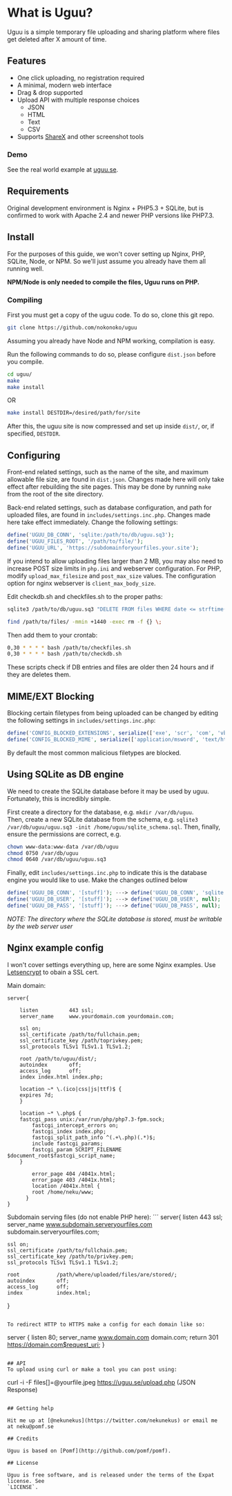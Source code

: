 # What is Uguu?

Uguu is a simple temporary file uploading and sharing platform where files get deleted after X amount of time.

## Features

- One click uploading, no registration required
- A minimal, modern web interface
- Drag & drop supported
- Upload API with multiple response choices
  - JSON
  - HTML
  - Text
  - CSV
- Supports [ShareX](https://getsharex.com/) and other screenshot tools

### Demo

See the real world example at [uguu.se](https://uguu.se).

## Requirements

Original development environment is Nginx + PHP5.3 + SQLite, but is confirmed to
work with Apache 2.4 and newer PHP versions like PHP7.3.

## Install

For the purposes of this guide, we won't cover setting up Nginx, PHP, SQLite,
Node, or NPM. So we'll just assume you already have them all running well.

**NPM/Node is only needed to compile the files, Uguu runs on PHP.**

### Compiling

First you must get a copy of the uguu code.  To do so, clone this git repo.
```bash
git clone https://github.com/nokonoko/uguu
```

Assuming you already have Node and NPM working, compilation is easy.

Run the following commands to do so, please configure `dist.json` before you compile.
```bash
cd uguu/
make
make install
```
OR
```bash
make install DESTDIR=/desired/path/for/site
```
After this, the uguu site is now compressed and set up inside `dist/`, or, if specified, `DESTDIR`.

## Configuring

Front-end related settings, such as the name of the site, and maximum allowable
file size, are found in `dist.json`.  Changes made here will
only take effect after rebuilding the site pages.  This may be done by running
`make` from the root of the site directory.

Back-end related settings, such as database configuration, and path for uploaded files, are found in `includes/settings.inc.php`.  Changes made here take effect immediately. Change the following settings:
```php
define('UGUU_DB_CONN', 'sqlite:/path/to/db/uguu.sq3');
define('UGUU_FILES_ROOT', '/path/to/file/');
define('UGUU_URL', 'https://subdomainforyourfiles.your.site');
```

If you intend to allow uploading files larger than 2 MB, you may also need to
increase POST size limits in `php.ini` and webserver configuration. For PHP,
modify `upload_max_filesize` and `post_max_size` values. The configuration
option for nginx webserver is `client_max_body_size`.

Edit checkdb.sh and checkfiles.sh to the proper paths:
```bash
sqlite3 /path/to/db/uguu.sq3 "DELETE FROM files WHERE date <= strftime('%s', datetime('now', '-1 day'));"
```
```bash
find /path/to/files/ -mmin +1440 -exec rm -f {} \;
```
Then add them to your crontab:
```bash
0,30 * * * * bash /path/to/checkfiles.sh
0,30 * * * * bash /path/to/checkdb.sh
```

These scripts check if DB entries and files are older then 24 hours and if they are deletes them.

## MIME/EXT Blocking

Blocking certain filetypes from being uploaded can be changed by editing the following settings in `includes/settings.inc.php`:
```php
define('CONFIG_BLOCKED_EXTENSIONS', serialize(['exe', 'scr', 'com', 'vbs', 'bat', 'cmd', 'htm', 'html', 'jar', 'msi', 'apk', 'phtml']));
define('CONFIG_BLOCKED_MIME', serialize(['application/msword', 'text/html', 'application/x-dosexec', 'application/java', 'application/java-archive', 'application/x-executable', 'application/x-mach-binary']));
```

By default the most common malicious filetypes are blocked.

## Using SQLite as DB engine

We need to create the SQLite database before it may be used by uguu.
Fortunately, this is incredibly simple.  

First create a directory for the database, e.g. `mkdir /var/db/uguu`.  
Then, create a new SQLite database from the schema, e.g. `sqlite3 /var/db/uguu/uguu.sq3 -init /home/uguu/sqlite_schema.sql`.
Then, finally, ensure the permissions are correct, e.g.
```bash
chown www-data:www-data /var/db/uguu
chmod 0750 /var/db/uguu
chmod 0640 /var/db/uguu/uguu.sq3
```

Finally, edit `includes/settings.inc.php` to indicate this is the database engine you would like to use.  Make the changes outlined below
```php
define('UGUU_DB_CONN', '[stuff]'); ---> define('UGUU_DB_CONN', 'sqlite:/var/db/uguu/uguu.sq3');
define('UGUU_DB_USER', '[stuff]'); ---> define('UGUU_DB_USER', null);
define('UGUU_DB_PASS', '[stuff]'); ---> define('UGUU_DB_PASS', null);
```

*NOTE: The directory where the SQLite database is stored, must be writable by the web server user*

## Nginx example config

I won't cover settings everything up, here are some Nginx examples. Use [Letsencrypt](https://letsencrypt.org) to obain a SSL cert.

Main domain:
```
server{
    
    listen	        443 ssl;
    server_name		www.yourdomain.com yourdomain.com;

    ssl on;
    ssl_certificate /path/to/fullchain.pem;
    ssl_certificate_key /path/toprivkey.pem;
    ssl_protocols TLSv1 TLSv1.1 TLSv1.2;    

    root /path/to/uguu/dist/;
    autoindex		off;
    access_log      off;
    index index.html index.php;  

    location ~* \.(ico|css|js|ttf)$ {
    expires 7d;
    }

    location ~* \.php$ {
	fastcgi_pass unix:/var/run/php/php7.3-fpm.sock;
        fastcgi_intercept_errors on;
        fastcgi_index index.php;
        fastcgi_split_path_info ^(.+\.php)(.*)$;
        include fastcgi_params;
        fastcgi_param SCRIPT_FILENAME $document_root$fastcgi_script_name;
    }

        error_page 404 /4041x.html;
        error_page 403 /4041x.html;
        location /4041x.html {
        root /home/neku/www;
      }
}
```
Subdomain serving files (do not enable PHP here):
´´´
server{
    listen          443 ssl;
    server_name     www.subdomain.serveryourfiles.com subdomain.serveryourfiles.com;

    ssl on;
    ssl_certificate /path/to/fullchain.pem;
    ssl_certificate_key /path/to/privkey.pem;
    ssl_protocols TLSv1 TLSv1.1 TLSv1.2;
    
    root            /path/where/uploaded/files/are/stored/;
    autoindex       off;
    access_log	    off;
    index           index.html;
}
```

To redirect HTTP to HTTPS make a config for each domain like so:
```
server {
    listen 80;
    server_name www.domain.com domain.com; 
    return 301 https://domain.com$request_uri;
}
```

## API
To upload using curl or make a tool you can post using: 
```
curl -i -F files[]=@yourfile.jpeg https://uguu.se/upload.php (JSON Response)
```

## Getting help

Hit me up at [@nekunekus](https://twitter.com/nekunekus) or email me at neku@pomf.se

## Credits

Uguu is based on [Pomf](http://github.com/pomf/pomf).

## License

Uguu is free software, and is released under the terms of the Expat license. See
`LICENSE`.
